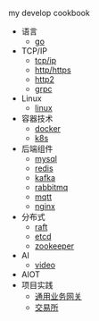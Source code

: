 my develop cookbook

- 语言
  - [go](language/go.md)
- TCP/IP
  - [tcp/ip](tcp&ip/tcp&ip.md)
  - [http/https](tcp&ip/http&https&tls.md)
  - [http2](tcp&ip/http2.md)
  - [grpc](tcp&ip/grpc.md)
- Linux
  - [linux](linux/README.md)
- 容器技术
  - [docker](docker/docker.md)
  - [k8s](k8s/README.md)
- 后端组件
  - [mysql](components/mysql.md)
  - [redis](components/redis.md)
  - [kafka](components/kafka.md)
  - [rabbitmq](components/rabbitmq.md)
  - [mqtt](components/mqtt.md)
  - [nginx](components/nginx.md)
- 分布式
  - [raft](distributed/raft.md)
  - [etcd](distributed/etcd.md)
  - [zookeeper](distributed/zk.md)
- AI
  - [video](ai/video.md)
- AIOT
- 项目实践
  - [通用业务网关](application/business-gw.md)
  - [交易所](application/trade-engin.md)